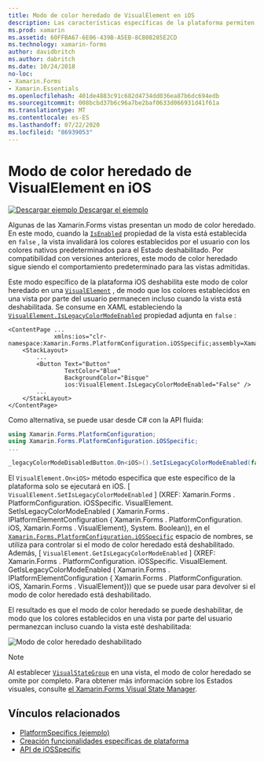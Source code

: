 ```yaml
---
title: Modo de color heredado de VisualElement en iOS
description: Las características específicas de la plataforma permiten consumir funcionalidad que solo está disponible en una plataforma específica, sin necesidad de implementar representadores o efectos personalizados. En este artículo se explica cómo consumir los específicos de la plataforma iOS que deshabilita el Xamarin.Forms modo de color heredado.
ms.prod: xamarin
ms.assetid: 60FFBA67-6E06-439B-A5EB-8C808285E2CD
ms.technology: xamarin-forms
author: davidbritch
ms.author: dabritch
ms.date: 10/24/2018
no-loc:
- Xamarin.Forms
- Xamarin.Essentials
ms.openlocfilehash: 401de4883c91c682d4734dd036ea87b6dc694edb
ms.sourcegitcommit: 008bcbd37b6c96a7be2baf0633d066931d41f61a
ms.translationtype: MT
ms.contentlocale: es-ES
ms.lasthandoff: 07/22/2020
ms.locfileid: "86939053"
---
```

# <a name="visualelement-legacy-color-mode-on-ios"></a>Modo de color heredado de VisualElement en iOS

[![Descargar ejemplo](~/media/shared/download.png) Descargar el ejemplo](https://docs.microsoft.com/samples/xamarin/xamarin-forms-samples/userinterface-platformspecifics)

Algunas de las Xamarin.Forms vistas presentan un modo de color heredado. En este modo, cuando la [`IsEnabled`](xref:Xamarin.Forms.VisualElement.IsEnabled) propiedad de la vista está establecida en `false` , la vista invalidará los colores establecidos por el usuario con los colores nativos predeterminados para el Estado deshabilitado. Por compatibilidad con versiones anteriores, este modo de color heredado sigue siendo el comportamiento predeterminado para las vistas admitidas.

Este modo específico de la plataforma iOS deshabilita este modo de color heredado en una [`VisualElement`](xref:Xamarin.Forms.VisualElement) , de modo que los colores establecidos en una vista por parte del usuario permanecen incluso cuando la vista está deshabilitada. Se consume en XAML estableciendo la [`VisualElement.IsLegacyColorModeEnabled`](xref:Xamarin.Forms.PlatformConfiguration.iOSSpecific.VisualElement.IsLegacyColorModeEnabledProperty) propiedad adjunta en `false` :

```xaml
<ContentPage ...
             xmlns:ios="clr-namespace:Xamarin.Forms.PlatformConfiguration.iOSSpecific;assembly=Xamarin.Forms.Core">
    <StackLayout>
        ...
        <Button Text="Button"
                TextColor="Blue"
                BackgroundColor="Bisque"
                ios:VisualElement.IsLegacyColorModeEnabled="False" />
        ...
    </StackLayout>
</ContentPage>
```

Como alternativa, se puede usar desde C# con la API fluida:

```csharp
using Xamarin.Forms.PlatformConfiguration;
using Xamarin.Forms.PlatformConfiguration.iOSSpecific;
...

_legacyColorModeDisabledButton.On<iOS>().SetIsLegacyColorModeEnabled(false);
```

El `VisualElement.On<iOS>` método especifica que este específico de la plataforma solo se ejecutará en iOS. [ `VisualElement.SetIsLegacyColorModeEnabled` ] (XREF: Xamarin.Forms . PlatformConfiguration. iOSSpecific. VisualElement. SetIsLegacyColorModeEnabled ( Xamarin.Forms . IPlatformElementConfiguration { Xamarin.Forms . PlatformConfiguration. iOS, Xamarin.Forms . VisualElement}, System. Boolean)), en el [`Xamarin.Forms.PlatformConfiguration.iOSSpecific`](xref:Xamarin.Forms.PlatformConfiguration.iOSSpecific) espacio de nombres, se utiliza para controlar si el modo de color heredado está deshabilitado. Además, [ `VisualElement.GetIsLegacyColorModeEnabled` ] (XREF: Xamarin.Forms . PlatformConfiguration. iOSSpecific. VisualElement. GetIsLegacyColorModeEnabled ( Xamarin.Forms . IPlatformElementConfiguration { Xamarin.Forms . PlatformConfiguration. iOS, Xamarin.Forms . VisualElement})) que se puede usar para devolver si el modo de color heredado está deshabilitado.

El resultado es que el modo de color heredado se puede deshabilitar, de modo que los colores establecidos en una vista por parte del usuario permanezcan incluso cuando la vista esté deshabilitada:

![Modo de color heredado deshabilitado](legacy-color-mode-images/legacy-color-mode-disabled.png)

> [!NOTE]
> Al establecer [`VisualStateGroup`](xref:Xamarin.Forms.VisualStateGroup) en una vista, el modo de color heredado se omite por completo. Para obtener más información sobre los Estados visuales, consulte [el Xamarin.Forms Visual State Manager](~/xamarin-forms/user-interface/visual-state-manager.md).

## <a name="related-links"></a>Vínculos relacionados

- [PlatformSpecifics (ejemplo)](https://docs.microsoft.com/samples/xamarin/xamarin-forms-samples/userinterface-platformspecifics)
- [Creación funcionalidades específicas de plataforma](~/xamarin-forms/platform/platform-specifics/index.md#creating-platform-specifics)
- [API de iOSSpecific](xref:Xamarin.Forms.PlatformConfiguration.iOSSpecific)

